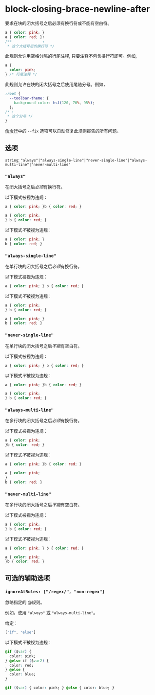 # block-closing-brace-newline-after

要求在块的闭大括号之后必须有换行符或不能有空白符。

```css
a { color: pink; }
a { color: red; }↑
/**              ↑
 * 这个大括号后的换行符 */
```

此规则允许用空格分隔的行尾注释, 只要注释不包含换行符即可。例如,

```css
a {
  color: pink;
} /* 行尾注释 */
```

此规则允许在块的闭大括号之后使用尾随分号。例如，

```css
:root {
  --toolbar-theme: {
    background-color: hsl(120, 70%, 95%);
  };
/* ↑
 * 这个分号 */
}
```

[命令行](../../../docs/user-guide/cli.md#自动修复错误)中的 `--fix` 选项可以自动修复此规则报告的所有问题。

## 选项

`string`: `"always"|"always-single-line"|"never-single-line"|"always-multi-line"|"never-multi-line"`

### `"always"`

在闭大括号之后*必须*有换行符。

以下模式被视为违规：

```css
a { color: pink; }b { color: red; }
```

```css
a { color: pink;
} b { color: red; }
```

以下模式*不*被视为违规：

```css
a { color: pink; }
b { color: red; }
```

### `"always-single-line"`

在单行块的闭大括号之后*必须*有换行符。

以下模式被视为违规：

```css
a { color: pink; } b { color: red; }
```

以下模式*不*被视为违规：

```css
a { color: pink;
} b { color: red; }
```

```css
a { color: pink; }
b { color: red; }
```

### `"never-single-line"`

在单行块的闭大括号之后*不能*有空白符。

以下模式被视为违规：

```css
a { color: pink; } b { color: red; }
```

以下模式*不*被视为违规：

```css
a { color: pink; }b { color: red; }
```

```css
a { color: pink;
} b { color: red; }
```

### `"always-multi-line"`

在多行块的闭大括号之后*必须*有换行符。

以下模式被视为违规：

```css
a { color: pink;
}b { color: red; }
```

以下模式*不*被视为违规：

```css
a { color: pink; }b { color: red; }
```

```css
a { color: pink;
}
b { color: red; }
```

### `"never-multi-line"`

在多行块的闭大括号之后*不能*有空白符。

以下模式被视为违规：

```css
a { color: pink;
} b { color: red; }
```

以下模式*不*被视为违规：

```css
a { color: pink; } b { color: red; }
```

```css
a { color: pink;
}b { color: red; }
```

## 可选的辅助选项

### `ignoreAtRules: ["/regex/", "non-regex"]`

忽略指定的 @规则。

例如，使用 `"always"` 或 `"always-multi-line"`。

给定：

```js
["if", "else"]
```

以下模式*不*被视为违规：

```css
@if ($var) {
  color: pink;
} @else if ($var2) {
  color: red;
} @else {
  color: blue;
}
```

```css
@if ($var) { color: pink; } @else { color: blue; }
```
